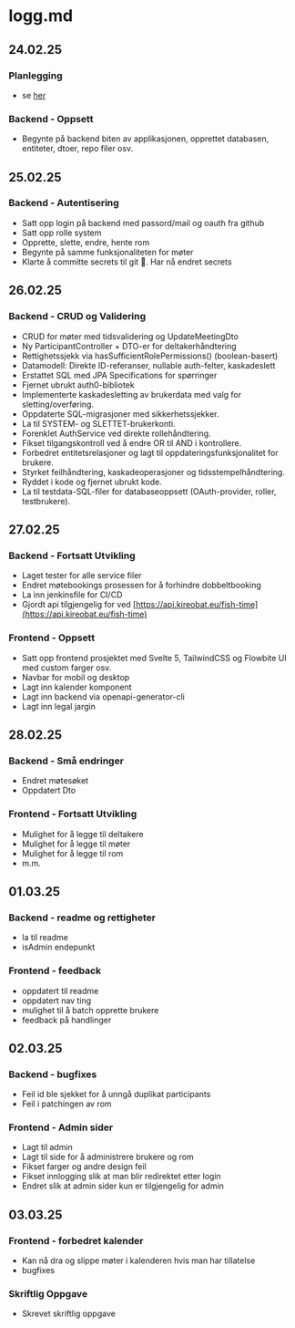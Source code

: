 # logg.md

## 24.02.25

### Planlegging

- se [her](https://github.com/Kireobat/testfagprove/blob/master/docs/plan.md)

### Backend - Oppsett

- Begynte på backend biten av applikasjonen, opprettet databasen, entiteter, dtoer, repo filer osv.

## 25.02.25

### Backend - Autentisering

- Satt opp login på backend med passord/mail og oauth fra github
- Satt opp rolle system
- Opprette, slette, endre, hente rom
- Begynte på samme funksjonaliteten for møter
- Klarte å committe secrets til git 🤡. Har nå endret secrets

## 26.02.25

### Backend - CRUD og Validering

- CRUD for møter med tidsvalidering og UpdateMeetingDto
- Ny ParticipantController + DTO-er for deltakerhåndtering
- Rettighetssjekk via hasSufficientRolePermissions() (boolean-basert)
- Datamodell: Direkte ID-referanser, nullable auth-felter, kaskadeslett
- Erstattet SQL med JPA Specifications for spørringer
- Fjernet ubrukt auth0-bibliotek
- Implementerte kaskadesletting av brukerdata med valg for sletting/overføring.
- Oppdaterte SQL-migrasjoner med sikkerhetssjekker.
- La til SYSTEM- og SLETTET-brukerkonti.
- Forenklet AuthService ved direkte rollehåndtering.
- Fikset tilgangskontroll ved å endre OR til AND i kontrollere.
- Forbedret entitetsrelasjoner og lagt til oppdateringsfunksjonalitet for brukere.
- Styrket feilhåndtering, kaskadeoperasjoner og tidsstempelhåndtering.
- Ryddet i kode og fjernet ubrukt kode.
- La til testdata-SQL-filer for databaseoppsett (OAuth-provider, roller, testbrukere).

## 27.02.25

### Backend - Fortsatt Utvikling

- Laget tester for alle service filer
- Endret møtebookings prosessen for å forhindre dobbeltbooking
- La inn jenkinsfile for CI/CD
- Gjordt api tilgjengelig for ved [https://api.kireobat.eu/fish-time](https://api.kireobat.eu/fish-time)

### Frontend - Oppsett

- Satt opp frontend prosjektet med Svelte 5, TailwindCSS og Flowbite UI med custom farger osv.
- Navbar for mobil og desktop
- Lagt inn kalender komponent
- Lagt inn backend via openapi-generator-cli
- Lagt inn legal jargin

## 28.02.25

### Backend - Små endringer

- Endret møtesøket
- Oppdatert Dto
  
### Frontend - Fortsatt Utvikling

- Mulighet for å legge til deltakere
- Mulighet for å legge til møter
- Mulighet for å legge til rom
- m.m.

## 01.03.25

### Backend - readme og rettigheter

- la til readme
- isAdmin endepunkt

### Frontend - feedback

- oppdatert til readme
- oppdatert nav ting
- mulighet til å batch opprette brukere
- feedback på handlinger

## 02.03.25

### Backend - bugfixes

- Feil id ble sjekket for å unngå duplikat participants
- Feil i patchingen av rom

### Frontend - Admin sider

- Lagt til admin
- Lagt til side for å administrere brukere og rom
- Fikset farger og andre design feil
- Fikset innlogging slik at man blir redirektet etter login
- Endret slik at admin sider kun er tilgjengelig for admin

## 03.03.25

### Frontend - forbedret kalender

- Kan nå dra og slippe møter i kalenderen hvis man har tillatelse
- bugfixes

### Skriftlig Oppgave

- Skrevet skriftlig oppgave
